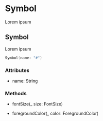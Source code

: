 # Symbol

Lorem ipsum

## Symbol

Lorem ipsum

```swift
Symbol(name: "#")
```

### Attributes

- name: String
    
### Methods

- fontSize(_ size: FontSize)

- foregroundColor(_ color: ForegroundColor)
